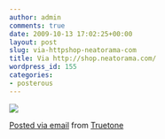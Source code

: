```yaml
---
author: admin
comments: true
date: 2009-10-13 17:02:25+00:00
layout: post
slug: via-httpshop-neatorama-com
title: Via http://shop.neatorama.com/
wordpress_id: 155
categories:
- posterous
---
```


![](http://posterous.com/getfile/files.posterous.com/truetone/eklBuzEyGdDascGmjbauIFhJmdzyCtjzyJvuzACCfrjzoDvhkCElvqssHnwl/media_httpshopneatoramacomavactisimagessupportbacterial0jpg_jCjjGxEdiknzbgf.jpg.scaled500.jpg)

 [Posted via email](http://posterous.com)   from [Truetone](http://truetone.posterous.com/via-httpshopneatoramacom)  

 
